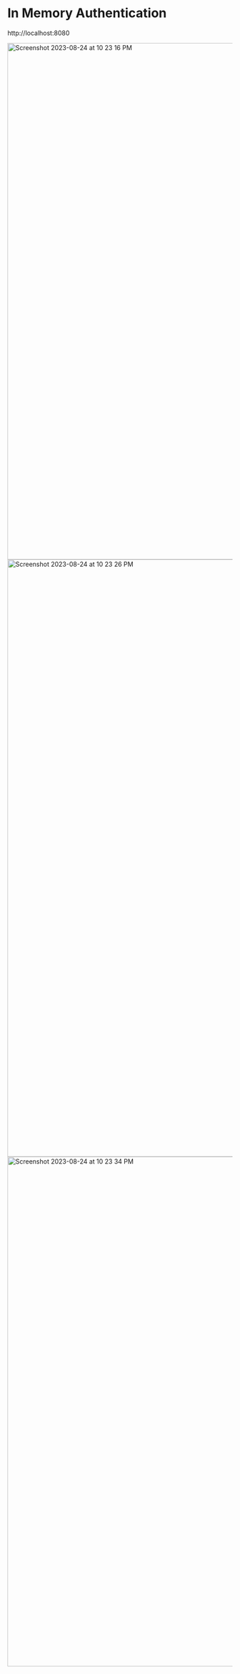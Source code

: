 # In Memory Authentication

http://localhost:8080

<img width="1156" alt="Screenshot 2023-08-24 at 10 23 16 PM" src="https://github.com/javaHelper/Spring-Spring-Security/assets/54174687/8249e3b2-5165-45f4-8a41-265ae87d76f1">

<img width="1337" alt="Screenshot 2023-08-24 at 10 23 26 PM" src="https://github.com/javaHelper/Spring-Spring-Security/assets/54174687/482823d3-17b2-409b-9f79-f1cdc50df05f">

<img width="1141" alt="Screenshot 2023-08-24 at 10 23 34 PM" src="https://github.com/javaHelper/Spring-Spring-Security/assets/54174687/62e0c7b6-580a-46a2-9057-3bc15525d674">
